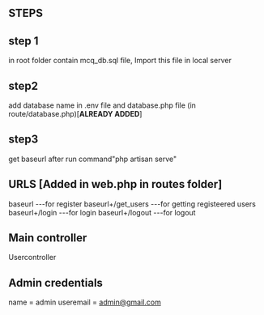## STEPS

## step 1
in root folder contain mcq_db.sql file, Import this file in local server
## step2
add database name in .env file and database.php file (in route/database.php)[**ALREADY ADDED**]
## step3
get baseurl after run command"php artisan serve"

## URLS [Added in web.php in routes folder]
baseurl              ---for register
baseurl+/get_users   ---for getting registeered users
baseurl+/login       ---for login
baseurl+/logout      ---for logout

## Main controller 
Usercontroller

## Admin credentials
name = admin
useremail = admin@gmail.com